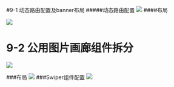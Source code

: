 #9-1 动态路由配置及banner布局 
#####动态路由配置
![](https://upload-images.jianshu.io/upload_images/9249356-cac5ad527250b0eb.png?imageMogr2/auto-orient/strip%7CimageView2/2/w/1240)
####布局

![](https://upload-images.jianshu.io/upload_images/9249356-a0ea2a47cbd7b545.png?imageMogr2/auto-orient/strip%7CimageView2/2/w/1240)


# 9-2  公用图片画廊组件拆分
![](https://upload-images.jianshu.io/upload_images/9249356-bf2056109876e428.png?imageMogr2/auto-orient/strip%7CimageView2/2/w/1240)

###布局
![](https://upload-images.jianshu.io/upload_images/9249356-16e4d5535cff47cb.png?imageMogr2/auto-orient/strip%7CimageView2/2/w/1240)
###Swiper组件配置
![](https://upload-images.jianshu.io/upload_images/9249356-d2895abaf5d4395a.png?imageMogr2/auto-orient/strip%7CimageView2/2/w/1240)
